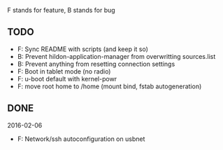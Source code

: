 F stands for feature, B stands for bug

## TODO

* F: Sync README with scripts (and keep it so)
* B: Prevent hildon-application-manager from overwritting sources.list
* B: Prevent anything from resetting connection settings
* F: Boot in tablet mode (no radio)
* F: u-boot default with kernel-powr
* F: move root home to /home (mount bind, fstab autogeneration)

## DONE

2016-02-06
* F: Network/ssh autoconfiguration on usbnet
